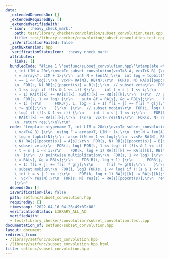 ```yaml
---
data:
  _extendedDependsOn: []
  _extendedRequiredBy: []
  _extendedVerifiedWith:
  - icon: ':heavy_check_mark:'
    path: test/library_checker/convolution/subset_convolution.test.cpp
    title: test/library_checker/convolution/subset_convolution.test.cpp
  _isVerificationFailed: false
  _pathExtension: hpp
  _verificationStatusIcon: ':heavy_check_mark:'
  attributes:
    links: []
  bundledCode: "#line 1 \"setfunc/subset_convolution.hpp\"\ntemplate <typename T,\
    \ int LIM = 20>\r\nvc<T> subset_convolution(vc<T>& A, vc<T>& B) {\r\n  using F\
    \ = array<T, LIM + 1>;\r\n  int N = len(A);\r\n  int log = topbit(N);\r\n  assert(N\
    \ == 1 << log);\r\n  vc<F> RA(N), RB(N);\r\n  FOR(s, N) RA[s][popcnt(s)] = A[s];\r\
    \n  FOR(s, N) RB[s][popcnt(s)] = B[s];\r\n  // subset zeta\r\n  FOR(i, log) FOR(s,\
    \ 1 << log) if (!(s & 1 << i)) {\r\n    int t = s | 1 << i;\r\n    FOR(k, log\
    \ + 1) RA[t][k] += RA[s][k], RB[t][k] += RB[s][k];\r\n  }\r\n  // pointwise multiplication\r\
    \n  FOR(s, 1 << log) {\r\n    auto &f = RA[s], &g = RB[s];\r\n    FOR_R(i, log\
    \ + 1) {\r\n      FOR3(j, 1, log - i + 1) f[i + j] += f[i] * g[j];\r\n      f[i]\
    \ *= g[0];\r\n    }\r\n  }\r\n  // subset mobius\r\n  FOR(i, log) FOR(s, 1 <<\
    \ log) if (!(s & 1 << i)) {\r\n    int t = s | 1 << i;\r\n    FOR(k, log + 1)\
    \ RA[t][k] -= RA[s][k];\r\n  }\r\n  vc<T> res(N);\r\n  FOR(s, N) res[s] = RA[s][popcnt(s)];\r\
    \n  return res;\r\n}\r\n"
  code: "template <typename T, int LIM = 20>\r\nvc<T> subset_convolution(vc<T>& A,\
    \ vc<T>& B) {\r\n  using F = array<T, LIM + 1>;\r\n  int N = len(A);\r\n  int\
    \ log = topbit(N);\r\n  assert(N == 1 << log);\r\n  vc<F> RA(N), RB(N);\r\n  FOR(s,\
    \ N) RA[s][popcnt(s)] = A[s];\r\n  FOR(s, N) RB[s][popcnt(s)] = B[s];\r\n  //\
    \ subset zeta\r\n  FOR(i, log) FOR(s, 1 << log) if (!(s & 1 << i)) {\r\n    int\
    \ t = s | 1 << i;\r\n    FOR(k, log + 1) RA[t][k] += RA[s][k], RB[t][k] += RB[s][k];\r\
    \n  }\r\n  // pointwise multiplication\r\n  FOR(s, 1 << log) {\r\n    auto &f\
    \ = RA[s], &g = RB[s];\r\n    FOR_R(i, log + 1) {\r\n      FOR3(j, 1, log - i\
    \ + 1) f[i + j] += f[i] * g[j];\r\n      f[i] *= g[0];\r\n    }\r\n  }\r\n  //\
    \ subset mobius\r\n  FOR(i, log) FOR(s, 1 << log) if (!(s & 1 << i)) {\r\n   \
    \ int t = s | 1 << i;\r\n    FOR(k, log + 1) RA[t][k] -= RA[s][k];\r\n  }\r\n\
    \  vc<T> res(N);\r\n  FOR(s, N) res[s] = RA[s][popcnt(s)];\r\n  return res;\r\n\
    }\r\n"
  dependsOn: []
  isVerificationFile: false
  path: setfunc/subset_convolution.hpp
  requiredBy: []
  timestamp: '2022-04-16 04:26:49+09:00'
  verificationStatus: LIBRARY_ALL_AC
  verifiedWith:
  - test/library_checker/convolution/subset_convolution.test.cpp
documentation_of: setfunc/subset_convolution.hpp
layout: document
redirect_from:
- /library/setfunc/subset_convolution.hpp
- /library/setfunc/subset_convolution.hpp.html
title: setfunc/subset_convolution.hpp
---
```

